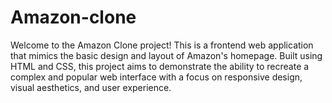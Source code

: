 # Amazon-clone
Welcome to the Amazon Clone project! This is a frontend web application that mimics the basic design and layout of Amazon's homepage. Built using HTML and CSS, this project aims to demonstrate the ability to recreate a complex and popular web interface with a focus on responsive design, visual aesthetics, and user experience.
